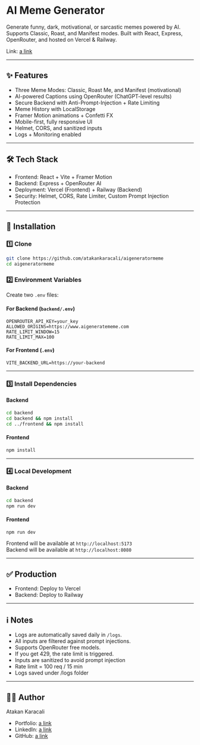 # AI Meme Generator

Generate funny, dark, motivational, or sarcastic memes powered by AI. Supports Classic, Roast, and Manifest modes. Built with React, Express, OpenRouter, and hosted on Vercel & Railway.

Link: [a link](https://www.aigeneratememe.com/)

---

## ✨ Features

- Three Meme Modes: Classic, Roast Me, and Manifest (motivational)
- AI-powered Captions using OpenRouter (ChatGPT-level results)
- Secure Backend with Anti-Prompt-Injection + Rate Limiting
- Meme History with LocalStorage
- Framer Motion animations + Confetti FX
- Mobile-first, fully responsive UI
- Helmet, CORS, and sanitized inputs
- Logs + Monitoring enabled

---

## 🛠️ Tech Stack

- Frontend: React + Vite + Framer Motion
- Backend: Express + OpenRouter AI
- Deployment: Vercel (Frontend) + Railway (Backend)
- Security: Helmet, CORS, Rate Limiter, Custom Prompt Injection Protection

---

## 🚀 Installation

### 1️⃣ Clone
```bash
git clone https://github.com/atakankaracali/aigeneratormeme
cd aigeneratormeme
```

### 2️⃣ Environment Variables

Create two `.env` files:

#### For Backend (`backend/.env`)
```
OPENROUTER_API_KEY=your_key
ALLOWED_ORIGINS=https://www.aigeneratememe.com
RATE_LIMIT_WINDOW=15
RATE_LIMIT_MAX=100
```

#### For Frontend (`.env`)
```
VITE_BACKEND_URL=https://your-backend
```

---

### 3️⃣ Install Dependencies

#### Backend
```bash
cd backend
cd backend && npm install
cd ../frontend && npm install
```

#### Frontend
```bash
npm install
```

---

### 4️⃣ Local Development

#### Backend
```bash
cd backend
npm run dev
```

#### Frontend
```bash
npm run dev
```

Frontend will be available at `http://localhost:5173`  
Backend will be available at `http://localhost:8080`

---

## ✅ Production

- Frontend: Deploy to Vercel
- Backend: Deploy to Railway

---

## ℹ️ Notes

- Logs are automatically saved daily in `/logs`.
- All inputs are filtered against prompt injections.
- Supports OpenRouter free models.
- If you get 429, the rate limit is triggered.
- Inputs are sanitized to avoid prompt injection
- Rate limit = 100 req / 15 min
- Logs saved under /logs folder

---

## 🧑‍💻 Author
Atakan Karacali

- Portfolio: [a link](https://atakankaracali.com/)
- LinkedIn: [a link](https://www.linkedin.com/in/atakankaracali)
- GitHub: [a link](https://github.com/atakankaracali)
